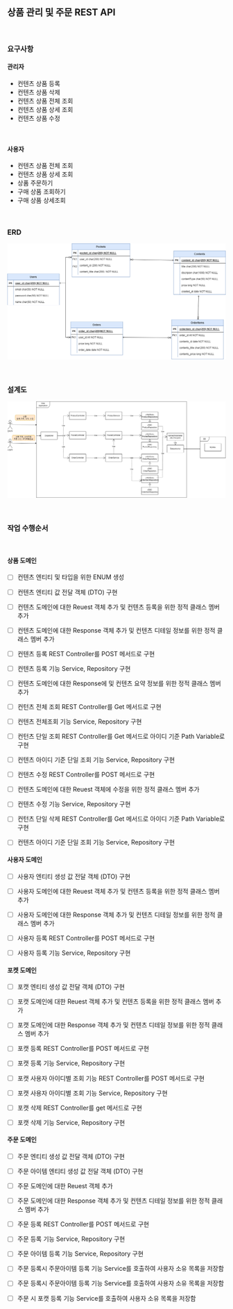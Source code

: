 
## 상품 관리 및 주문 REST API

</br>

### 요구사항

#### 관리자
- 컨텐츠 상품 등록
- 컨텐츠 상품 삭제
- 컨텐츠 상품 전체 조회
- 컨텐츠 상품 상세 조회  
- 컨텐츠 상품 수정

</br>

#### 사용자
- 컨텐츠 상품 전체 조회
- 컨텐츠 상품 상세 조회  
- 상품 주문하기
- 구매 상품 조회하기
- 구매 상품 상세조회


</br>

### ERD

![image](/doc/상품주문ERD.png)

</br>

### 설계도 

![image](/doc/AZ_상품도메인.png)

</br>

### 작업 수행순서 

</br>

#### 상품 도메인

- [ ] 컨텐츠 엔티티 및 타입을 위한 ENUM 생성
- [ ] 컨텐츠 엔티티 값 전달 객체 (DTO) 구현

- [ ] 컨텐츠 도메인에 대한 Reuest 객체 추가 및  컨텐츠 등록을 위한 정적 클래스 멤버 추가
- [ ] 컨텐츠 도메인에 대한 Response 객체 추가 및 컨텐츠 디테일 정보를 위한 정적 클래스 멤버 추가


- [ ] 컨텐츠 등록 REST Controller를 POST 메서드로 구현
- [ ] 컨텐츠 등록 기능 Service, Repository 구현


- [ ] 컨텐츠 도메인에 대한 Response에 및 컨텐츠 요약 정보를 위한 정적 클래스 멤버 추가
- [ ] 컨턴츠 전체 조회 REST Controller를 Get 메서드로 구현
- [ ] 컨텐츠 전체조회 기능 Service, Repository 구현


- [ ] 컨턴츠 단일 조회 REST Controller를 Get 메서드로 아이디 기준 Path Variable로 구현
- [ ] 컨텐츠 아이디 기준 단일 조회 기능 Service, Repository 구현


- [ ] 컨텐츠 수정 REST Controller를 POST 메서드로 구현
- [ ] 컨텐츠 도메인에 대한 Reuest 객체에 수정을 위한 정적 클래스 멤버 추가
- [ ] 컨텐츠 수정  기능 Service, Repository 구현


- [ ] 컨턴츠 단일 삭제 REST Controller를 Get 메서드로 아이디 기준 Path Variable로 구현
- [ ] 컨텐츠 아이디 기준 단일 조회 기능 Service, Repository 구현


#### 사용자 도메인

- [ ] 사용자 엔티티 생성 값 전달 객체 (DTO) 구현
- [ ] 사용자 도메인에 대한 Reuest 객체 추가 및  컨텐츠 등록을 위한 정적 클래스 멤버 추가
- [ ] 사용자 도메인에 대한 Response 객체 추가 및 컨텐츠 디테일 정보를 위한 정적 클래스 멤버 추가
- [ ] 사용자 등록 REST Controller를 POST 메서드로 구현
- [ ] 사용자 등록 기능 Service, Repository 구현


#### 포켓 도메인


- [ ] 포캣 엔티티 생성 값 전달 객체 (DTO) 구현
- [ ] 포캣 도메인에 대한 Reuest 객체 추가 및  컨텐츠 등록을 위한 정적 클래스 멤버 추가
- [ ] 포캣 도메인에 대한 Response 객체 추가 및 컨텐츠 디테일 정보를 위한 정적 클래스 멤버 추가


- [ ] 포캣 등록 REST Controller를 POST 메서드로 구현
- [ ] 포캣 등록 기능 Service, Repository 구현


- [ ] 포캣 사용자 아이디별 조회 기능 REST Controller를 POST 메서드로 구현
- [ ] 포캣 사용자 아이디별 조회 기능 Service, Repository 구현


- [ ] 포캣 삭제 REST Controller를 get 메서드로 구현
- [ ] 포캣 삭제 기능 Service, Repository 구현


#### 주문 도메인

- [ ] 주문 엔티티 생성 값 전달 객체 (DTO) 구현
- [ ] 주문 아이템 엔티티 생성 값 전달 객체 (DTO) 구현
- [ ] 주문 도메인에 대한 Reuest 객체 추가
- [ ] 주문 도메인에 대한 Response 객체 추가 및 컨텐츠 디테일 정보를 위한 정적 클래스 멤버 추가

- [ ] 주문 등록 REST Controller를 POST 메서드로 구현
- [ ] 주문 등록 기능 Service, Repository 구현

- [ ] 주문 아이템 등록 기능 Service, Repository 구현
- [ ] 주문 등록시 주문아이템 등록 기능 Service를 호출하여 사용자 소유 목록을 저장함
- [ ] 주문 등록시 주문아이템 등록 기능 Service를 호출하여 사용자 소유 목록을 저장함

- [ ] 주문 시 포캣 등록 기능 Service를 호출하여 사용자 소유 목록을 저장함


